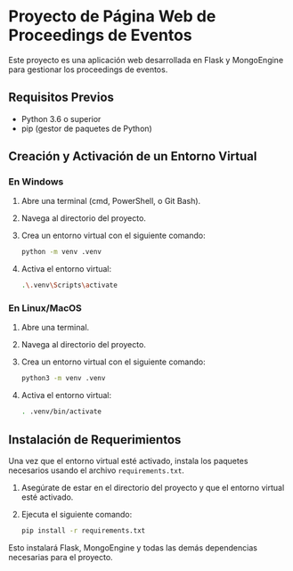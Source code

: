 # Proyecto de Página Web de Proceedings de Eventos

Este proyecto es una aplicación web desarrollada en Flask y MongoEngine para gestionar los proceedings de eventos.

## Requisitos Previos

- Python 3.6 o superior
- pip (gestor de paquetes de Python)

## Creación y Activación de un Entorno Virtual

### En Windows

1. Abre una terminal (cmd, PowerShell, o Git Bash).
2. Navega al directorio del proyecto.
3. Crea un entorno virtual con el siguiente comando:

    ```bash
    python -m venv .venv
    ```

4. Activa el entorno virtual:

    ```bash
    .\.venv\Scripts\activate
    ```

### En Linux/MacOS

1. Abre una terminal.
2. Navega al directorio del proyecto.
3. Crea un entorno virtual con el siguiente comando:

    ```bash
    python3 -m venv .venv
    ```

4. Activa el entorno virtual:

    ```bash
    . .venv/bin/activate
    ```

## Instalación de Requerimientos

Una vez que el entorno virtual esté activado, instala los paquetes necesarios usando el archivo `requirements.txt`.

1. Asegúrate de estar en el directorio del proyecto y que el entorno virtual esté activado.
2. Ejecuta el siguiente comando:

    ```bash
    pip install -r requirements.txt
    ```

Esto instalará Flask, MongoEngine y todas las demás dependencias necesarias para el proyecto.